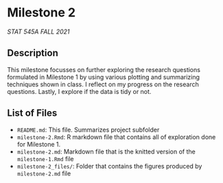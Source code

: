 # Milestone 2

*STAT 545A FALL 2021*


## Description

This milestone focusses on further exploring the research questions formulated in Milestone 1 by using various plotting and summarizing techniques shown in class. I reflect on my progress on the research questions. Lastly, I explore if the data is tidy or not.

## List of Files

- `README.md`: This file. Summarizes project subfolder
- `milestone-2.Rmd`: R markdown file that contains all of exploration done for Milestone 1.
- `milestone-2.md`: Markdown file that is the knitted version of the  `milestone-1.Rmd` file
- `milestone-2_files/`: Folder that contains the figures produced by  `milestone-2.md` file

